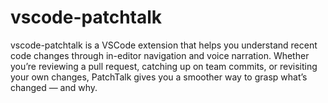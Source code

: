 # vscode-patchtalk
vscode-patchtalk is a VSCode extension that helps you understand recent code changes through in-editor navigation and voice narration. Whether you’re reviewing a pull request, catching up on team commits, or revisiting your own changes, PatchTalk gives you a smoother way to grasp what’s changed — and why.
